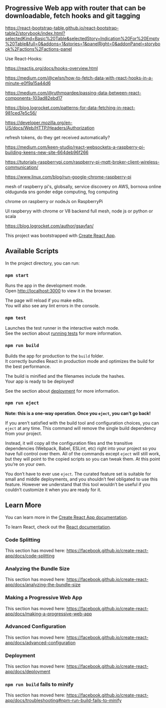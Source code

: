 


## Progressive Web app with router that can be downloadable, fetch hooks and git tagging

https://react-bootstrap-table.github.io/react-bootstrap-table2/storybook/index.html?selectedKind=Basic%20Table&selectedStory=Indication%20For%20Empty%20Table&full=0&addons=1&stories=1&panelRight=0&addonPanel=storybook%2Factions%2Factions-panel


Use React-Hooks:

https://reactjs.org/docs/hooks-overview.html

https://medium.com/@cwlsn/how-to-fetch-data-with-react-hooks-in-a-minute-e0f9a15a44d6


https://medium.com/@ruthmpardee/passing-data-between-react-components-103ad82ebd17

https://blog.logrocket.com/patterns-for-data-fetching-in-react-981ced7e5c56/

https://developer.mozilla.org/en-US/docs/Web/HTTP/Headers/Authorization



refresh tokens, do they get received automatically?


https://medium.com/keen-studio/react-websockets-a-raspberry-pi-building-keens-new-site-664deb96f266

https://tutorials-raspberrypi.com/raspberry-pi-mqtt-broker-client-wireless-communication/

https://www.linux.com/blog/run-google-chrome-raspberry-pi

mesh of raspberry pi's, globsally, service discovery on AWS,
        bornova online oldugunda sns gonder
edge computing,
fog computing

chrome on raspberry or nodeJs on RaspberryPi

UI raspberyy with chrome or V8
    backend full mesh, node js or python or scala



https://blog.logrocket.com/author/gsayfan/








This project was bootstrapped with [Create React App](https://github.com/facebook/create-react-app).

## Available Scripts

In the project directory, you can run:

### `npm start`

Runs the app in the development mode.<br>
Open [http://localhost:3000](http://localhost:3000) to view it in the browser.

The page will reload if you make edits.<br>
You will also see any lint errors in the console.

### `npm test`

Launches the test runner in the interactive watch mode.<br>
See the section about [running tests](https://facebook.github.io/create-react-app/docs/running-tests) for more information.

### `npm run build`

Builds the app for production to the `build` folder.<br>
It correctly bundles React in production mode and optimizes the build for the best performance.

The build is minified and the filenames include the hashes.<br>
Your app is ready to be deployed!

See the section about [deployment](https://facebook.github.io/create-react-app/docs/deployment) for more information.

### `npm run eject`

**Note: this is a one-way operation. Once you `eject`, you can’t go back!**

If you aren’t satisfied with the build tool and configuration choices, you can `eject` at any time. This command will remove the single build dependency from your project.

Instead, it will copy all the configuration files and the transitive dependencies (Webpack, Babel, ESLint, etc) right into your project so you have full control over them. All of the commands except `eject` will still work, but they will point to the copied scripts so you can tweak them. At this point you’re on your own.

You don’t have to ever use `eject`. The curated feature set is suitable for small and middle deployments, and you shouldn’t feel obligated to use this feature. However we understand that this tool wouldn’t be useful if you couldn’t customize it when you are ready for it.

## Learn More

You can learn more in the [Create React App documentation](https://facebook.github.io/create-react-app/docs/getting-started).

To learn React, check out the [React documentation](https://reactjs.org/).

### Code Splitting

This section has moved here: https://facebook.github.io/create-react-app/docs/code-splitting

### Analyzing the Bundle Size

This section has moved here: https://facebook.github.io/create-react-app/docs/analyzing-the-bundle-size

### Making a Progressive Web App

This section has moved here: https://facebook.github.io/create-react-app/docs/making-a-progressive-web-app

### Advanced Configuration

This section has moved here: https://facebook.github.io/create-react-app/docs/advanced-configuration

### Deployment

This section has moved here: https://facebook.github.io/create-react-app/docs/deployment

### `npm run build` fails to minify

This section has moved here: https://facebook.github.io/create-react-app/docs/troubleshooting#npm-run-build-fails-to-minify
